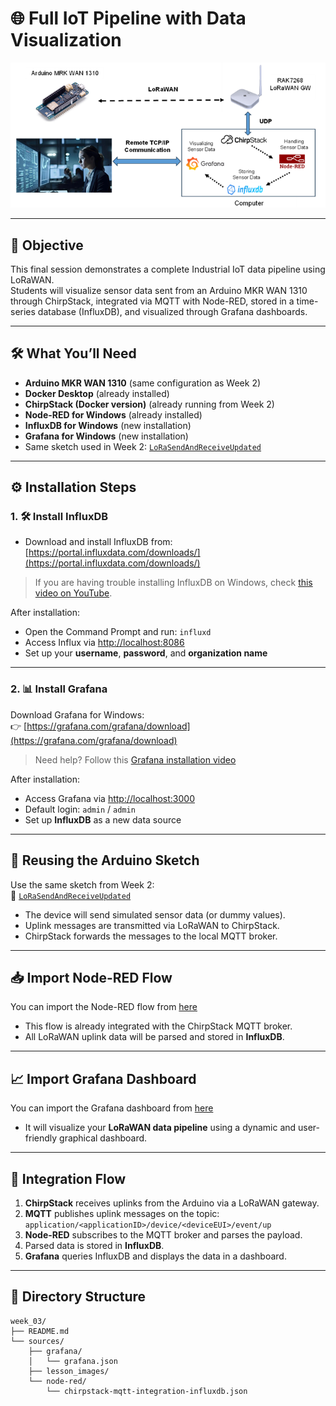 # 🌐 Full IoT Pipeline with Data Visualization

<div align="center">
    <img src="./lesson_images/lorawan_pipeline.png" alt="LoRaWAN Pipeline" width="650"/>
</div>

---

## 🎯 Objective

This final session demonstrates a complete Industrial IoT data pipeline using LoRaWAN.  
Students will visualize sensor data sent from an Arduino MKR WAN 1310 through ChirpStack, integrated via MQTT with Node-RED, stored in a time-series database (InfluxDB), and visualized through Grafana dashboards.

---

## 🛠️ What You’ll Need

- **Arduino MKR WAN 1310** (same configuration as Week 2)
- **Docker Desktop** (already installed)
- **ChirpStack (Docker version)** (already running from Week 2)
- **Node-RED for Windows** (already installed)
- **InfluxDB for Windows** (new installation)
- **Grafana for Windows** (new installation)
- Same sketch used in Week 2: [`LoRaSendAndReceiveUpdated`](../../week_02/sources/LoRaSendAndReceiveUpdated/)

---

## ⚙️ Installation Steps

### 1. 🛠️ Install InfluxDB

- Download and install InfluxDB from:  
  [https://portal.influxdata.com/downloads/](https://portal.influxdata.com/downloads/)

> If you are having trouble installing InfluxDB on Windows, check [this video on YouTube](https://www.youtube.com/watch?v=C-Anc1OeOpg).

After installation:
- Open the Command Prompt and run: `influxd`
- Access Influx via [http://localhost:8086](http://localhost:8086)
- Set up your **username**, **password**, and **organization name**

---

### 2. 📊 Install Grafana

Download Grafana for Windows:  
👉 [https://grafana.com/grafana/download](https://grafana.com/grafana/download)

> Need help? Follow this [Grafana installation video](https://www.youtube.com/watch?v=v7Bxka2Fb1g)

After installation:
- Access Grafana via [http://localhost:3000](http://localhost:3000)  
- Default login: `admin` / `admin`
- Set up **InfluxDB** as a new data source

---

## 🔁 Reusing the Arduino Sketch

Use the same sketch from Week 2:  
📂 [`LoRaSendAndReceiveUpdated`](../../week_02/sources/LoRaSendAndReceiveUpdated/)

- The device will send simulated sensor data (or dummy values).
- Uplink messages are transmitted via LoRaWAN to ChirpStack.
- ChirpStack forwards the messages to the local MQTT broker.

---

## 📥 Import Node-RED Flow

You can import the Node-RED flow from [here](./node-red/chirpstack-mqtt-integration-influxdb.json)

- This flow is already integrated with the ChirpStack MQTT broker.
- All LoRaWAN uplink data will be parsed and stored in **InfluxDB**.

---

## 📈 Import Grafana Dashboard

You can import the Grafana dashboard from [here](./grafana/grafana.json)

- It will visualize your **LoRaWAN data pipeline** using a dynamic and user-friendly graphical dashboard.

---

## 🔗 Integration Flow

1. **ChirpStack** receives uplinks from the Arduino via a LoRaWAN gateway.
2. **MQTT** publishes uplink messages on the topic:  
   `application/<applicationID>/device/<deviceEUI>/event/up`
3. **Node-RED** subscribes to the MQTT broker and parses the payload.
4. Parsed data is stored in **InfluxDB**.
5. **Grafana** queries InfluxDB and displays the data in a dashboard.

---

## 📂 Directory Structure

```plaintext
week_03/
├── README.md
└── sources/
    ├── grafana/
    │   └── grafana.json 
    ├── lesson_images/
    └── node-red/
        └── chirpstack-mqtt-integration-influxdb.json
